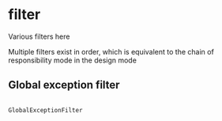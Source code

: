 # filter

Various filters here

Multiple filters exist in order, which is equivalent to the chain of responsibility mode in the design mode

## Global exception filter

```javascript

GlobalExceptionFilter

```